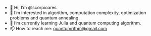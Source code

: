 - 👋 Hi, I’m @scorpioares
- 👀 I’m interested in algorithm, computation complexity, optimization problems and quantum annealing.
- 🌱 I’m currently learning Julia and quantum computing algorithm.
- 📫 How to reach me: quantumrithm@gmail.com

<!---
scorpioares/scorpioares is a ✨ special ✨ repository because its `README.md` (this file) appears on your GitHub profile.
You can click the Preview link to take a look at your changes.
--->
